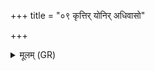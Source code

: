 +++
title = "०९ कृत्तिर् योनिर् अधिवासो"

+++
<details><summary>मूलम् (GR)</summary>

कृत्तिर् योनिर् अधिवासो जरायु  
पाण्डम् उल्बं नाभिर् उष्णीषम् अस्याः ।  
आ जरसं धयतु मातरं वशी  
ब्रह्मभिः क्ल्̥प्तः स ह्य् अस्य बन्धुः ॥
</details>